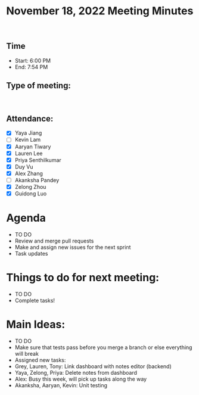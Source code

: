 <!-- Note taker: Lauren-->
<!-- Month Date, Year-->
# November 18, 2022 Meeting Minutes
​
<!-- XX:XX AM/PM -->
## Time
- Start: 6:00 PM
- End: 7:54 PM
​
<!-- TA or team, etc.-->
## Type of meeting: 
​
<!-- [x] for present -->
## Attendance:
- [x] Yaya Jiang
- [ ] Kevin Lam
- [x] Aaryan Tiwary
- [x] Lauren Lee
- [x] Priya Senthilkumar
- [x] Duy Vu
- [x] Alex Zhang
- [ ] Akanksha Pandey
- [x] Zelong Zhou
- [x] Guidong Luo
​
<!-- Topics for the meeting-->
# Agenda
- TO DO
- Review and merge pull requests
- Make and assign new issues for the next sprint
- Task updates
​
<!-- homework basically zzzz-->
# Things to do for next meeting:
- TO DO
- Complete tasks!
​
<!-- what was discussed for each topic-->
# Main Ideas:
- TO DO
- Make sure that tests pass before you merge a branch or else everything will 
break
- Assigned new tasks:
- Grey, Lauren, Tony: Link dashboard with notes editor (backend)
- Yaya, Zelong, Priya: Delete notes from dashboard
- Alex: Busy this week, will pick up tasks along the way
- Akanksha, Aaryan, Kevin: Unit testing
